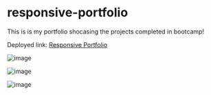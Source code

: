 # responsive-portfolio

This is is my portfolio shocasing the projects completed in bootcamp!

Deployed link:  [Responsive Portfolio](https://https://jep1220.github.io/responsive-portfolio/index.html/)



![image](https://user-images.githubusercontent.com/38770396/115820914-a1de2e00-a3b6-11eb-9c42-9cc49eae117e.png)


![image](https://user-images.githubusercontent.com/38770396/115820949-b3273a80-a3b6-11eb-858b-0f0ece649faa.png)


![image](https://user-images.githubusercontent.com/38770396/115820984-c33f1a00-a3b6-11eb-9830-4dfd5c8d9297.png)
